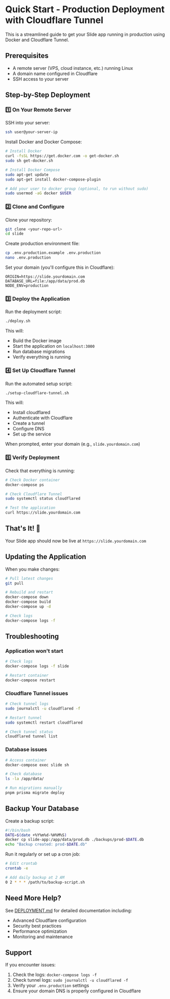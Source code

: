 # Quick Start - Production Deployment with Cloudflare Tunnel

This is a streamlined guide to get your Slide app running in production using Docker and Cloudflare Tunnel.

## Prerequisites

- A remote server (VPS, cloud instance, etc.) running Linux
- A domain name configured in Cloudflare
- SSH access to your server

## Step-by-Step Deployment

### 1️⃣ On Your Remote Server

SSH into your server:

```bash
ssh user@your-server-ip
```

Install Docker and Docker Compose:

```bash
# Install Docker
curl -fsSL https://get.docker.com -o get-docker.sh
sudo sh get-docker.sh

# Install Docker Compose
sudo apt-get update
sudo apt-get install docker-compose-plugin

# Add your user to docker group (optional, to run without sudo)
sudo usermod -aG docker $USER
```

### 2️⃣ Clone and Configure

Clone your repository:

```bash
git clone <your-repo-url>
cd slide
```

Create production environment file:

```bash
cp .env.production.example .env.production
nano .env.production
```

Set your domain (you'll configure this in Cloudflare):

```env
ORIGIN=https://slide.yourdomain.com
DATABASE_URL=file:/app/data/prod.db
NODE_ENV=production
```

### 3️⃣ Deploy the Application

Run the deployment script:

```bash
./deploy.sh
```

This will:

- Build the Docker image
- Start the application on `localhost:3000`
- Run database migrations
- Verify everything is running

### 4️⃣ Set Up Cloudflare Tunnel

Run the automated setup script:

```bash
./setup-cloudflare-tunnel.sh
```

This will:

- Install cloudflared
- Authenticate with Cloudflare
- Create a tunnel
- Configure DNS
- Set up the service

When prompted, enter your domain (e.g., `slide.yourdomain.com`)

### 5️⃣ Verify Deployment

Check that everything is running:

```bash
# Check Docker container
docker-compose ps

# Check Cloudflare Tunnel
sudo systemctl status cloudflared

# Test the application
curl https://slide.yourdomain.com
```

## That's It! 🎉

Your Slide app should now be live at `https://slide.yourdomain.com`

## Updating the Application

When you make changes:

```bash
# Pull latest changes
git pull

# Rebuild and restart
docker-compose down
docker-compose build
docker-compose up -d

# Check logs
docker-compose logs -f
```

## Troubleshooting

### Application won't start

```bash
# Check logs
docker-compose logs -f slide

# Restart container
docker-compose restart
```

### Cloudflare Tunnel issues

```bash
# Check tunnel logs
sudo journalctl -u cloudflared -f

# Restart tunnel
sudo systemctl restart cloudflared

# Check tunnel status
cloudflared tunnel list
```

### Database issues

```bash
# Access container
docker-compose exec slide sh

# Check database
ls -la /app/data/

# Run migrations manually
pnpm prisma migrate deploy
```

## Backup Your Database

Create a backup script:

```bash
#!/bin/bash
DATE=$(date +%Y%m%d-%H%M%S)
docker cp slide-app:/app/data/prod.db ./backups/prod-$DATE.db
echo "Backup created: prod-$DATE.db"
```

Run it regularly or set up a cron job:

```bash
# Edit crontab
crontab -e

# Add daily backup at 2 AM
0 2 * * * /path/to/backup-script.sh
```

## Need More Help?

See [DEPLOYMENT.md](./DEPLOYMENT.md) for detailed documentation including:

- Advanced Cloudflare configuration
- Security best practices
- Performance optimization
- Monitoring and maintenance

## Support

If you encounter issues:

1. Check the logs: `docker-compose logs -f`
2. Check tunnel logs: `sudo journalctl -u cloudflared -f`
3. Verify your `.env.production` settings
4. Ensure your domain DNS is properly configured in Cloudflare

